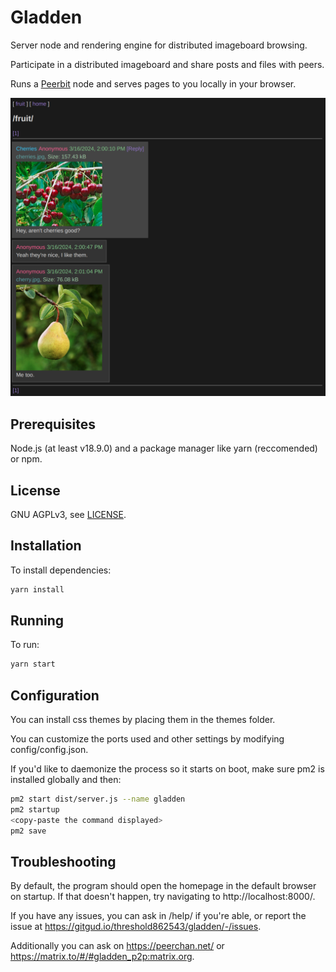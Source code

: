 # Gladden
Server node and rendering engine for distributed imageboard browsing.

Participate in a distributed imageboard and share posts and files with peers.

Runs a [Peerbit](https://github.com/dao-xyz/peerbit) node and serves pages to you locally in your browser.

![Screenshot](screenshots/screenshot01.png)

## Prerequisites
Node.js (at least v18.9.0) and a package manager like yarn (reccomended) or npm.

## License
GNU AGPLv3, see [LICENSE](LICENSE).

## Installation
To install dependencies:

```bash
yarn install
```

## Running
To run:

```bash
yarn start
 ```

## Configuration
You can install css themes by placing them in the themes folder.

You can customize the ports used and other settings by modifying config/config.json.

If you'd like to daemonize the process so it starts on boot, make sure pm2 is installed globally and then:

```bash
pm2 start dist/server.js --name gladden
pm2 startup
<copy-paste the command displayed>
pm2 save
 ```

## Troubleshooting
By default, the program should open the homepage in the default browser on startup. If that doesn't happen, try navigating to http://localhost:8000/.

If you have any issues, you can ask in /help/ if you're able, or report the issue at https://gitgud.io/threshold862543/gladden/-/issues.

Additionally you can ask on https://peerchan.net/ or https://matrix.to/#/#gladden_p2p:matrix.org.
